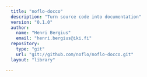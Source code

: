 ```yaml
---
  title: "noflo-docco"
  description: "Turn source code into documentation"
  version: "0.1.0"
  author: 
    name: "Henri Bergius"
    email: "henri.bergius@iki.fi"
  repository: 
    type: "git"
    url: "git://github.com/noflo/noflo-docco.git"
  layout: "library"

---
```

